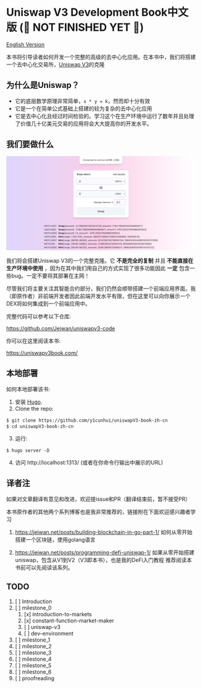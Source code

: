 # Uniswap V3 Development Book中文版 (🚧 NOT FINISHED YET 🚧)
[English Version](https://github.com/Jeiwan/uniswapv3-book)

本书将引导读者如何开发一个完整的高级的去中心化应用。在本书中，我们将搭建一个去中心化交易所，[Uniswap V3](https://uniswap.org/)的克隆



## 为什么是Uniswap？
- 它的底层数学原理非常简单，`x * y = k`，然而却十分有效
- 它是一个在简单公式基础上搭建的较为复杂的去中心化应用
- 它是去中心化且经过时间检验的。学习这个在生产环境中运行了数年并且处理了价值几十亿美元交易的应用将会大大提高你的开发水平。


## 我们要做什么

![Front-end application screenshot](/screenshot.png)

我们将会搭建Uniswap V3的一个完整克隆。它 **不是完全的复制** 并且 **不能直接在生产环境中使用** ，因为在其中我们用自己的方式实现了很多功能因此 **一定** 包含一些bug。一定不要将其部署在主网！

尽管我们将主要关注其智能合约部分，我们仍然会顺带搭建一个前端应用界面。我（即原作者）非前端开发者因此前端开发水平有限，但在这里可以向你展示一个DEX将如何集成到一个前端应用中。



完整代码可以参考以下仓库:

https://github.com/Jeiwan/uniswapv3-code

你可以在这里阅读本书:

https://uniswapv3book.com/



## 本地部署

如何本地部署该书:
1. 安装 [Hugo](https://gohugo.io/).
2. Clone the repo:
  ```shell
  $ git clone https://github.com/y1cunhui/uniswapV3-book-zh-cn
  $ cd uniswapV3-book-zh-cn
  ```
3. 运行:
  ```shell
  $ hugo server -D
  ```
4. 访问 http://localhost:1313/ (或者在你命令行输出中展示的URL)

## 译者注
如果对文章翻译有意见和改进，欢迎提issue和PR（翻译结束前，暂不接受PR）

本书原作者的其他两个系列博客也是我非常推荐的，链接附在下面欢迎感兴趣者学习

1. https://jeiwan.net/posts/building-blockchain-in-go-part-1/
如何从零开始搭建一个区块链，使用golang语言

2. https://jeiwan.net/posts/programming-defi-uniswap-1/
如果从零开始搭建uniswap，包含从V1到V2（V3即本书），也是我的DeFi入门教程
推荐阅读本书前可以先阅读该系列。

## TODO

1. [ ] Introduction
2. [ ] milestone_0
   1. [x] introduction-to-markets
   2. [x] constant-function-market-maker
   3. [ ] uniswap-v3
   4. [ ] dev-environment
3. [ ] milestone_1
4. [ ] milestone_2
5. [ ] milestone_3
6. [ ] milestone_4
7. [ ] milestone_5
8. [ ] milestone_6
9. [ ] proofreading
